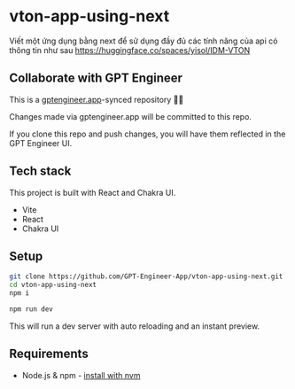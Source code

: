 # vton-app-using-next

Viết một ứng dụng bằng next để sử dụng đầy đủ các tính năng của api có thông tin như sau https://huggingface.co/spaces/yisol/IDM-VTON

## Collaborate with GPT Engineer

This is a [gptengineer.app](https://gptengineer.app)-synced repository 🌟🤖

Changes made via gptengineer.app will be committed to this repo.

If you clone this repo and push changes, you will have them reflected in the GPT Engineer UI.

## Tech stack

This project is built with React and Chakra UI.

- Vite
- React
- Chakra UI

## Setup

```sh
git clone https://github.com/GPT-Engineer-App/vton-app-using-next.git
cd vton-app-using-next
npm i
```

```sh
npm run dev
```

This will run a dev server with auto reloading and an instant preview.

## Requirements

- Node.js & npm - [install with nvm](https://github.com/nvm-sh/nvm#installing-and-updating)
